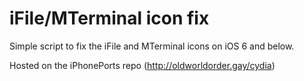 # iFile/MTerminal icon fix
Simple script to fix the iFile and MTerminal icons on iOS 6 and below.

Hosted on the iPhonePorts repo (http://oldworldorder.gay/cydia)
